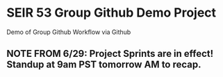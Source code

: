 # SEIR 53 Group Github Demo Project
Demo of Group Github Workflow via Github

## NOTE FROM 6/29: Project Sprints are in effect! Standup at 9am PST tomorrow AM to recap. 
